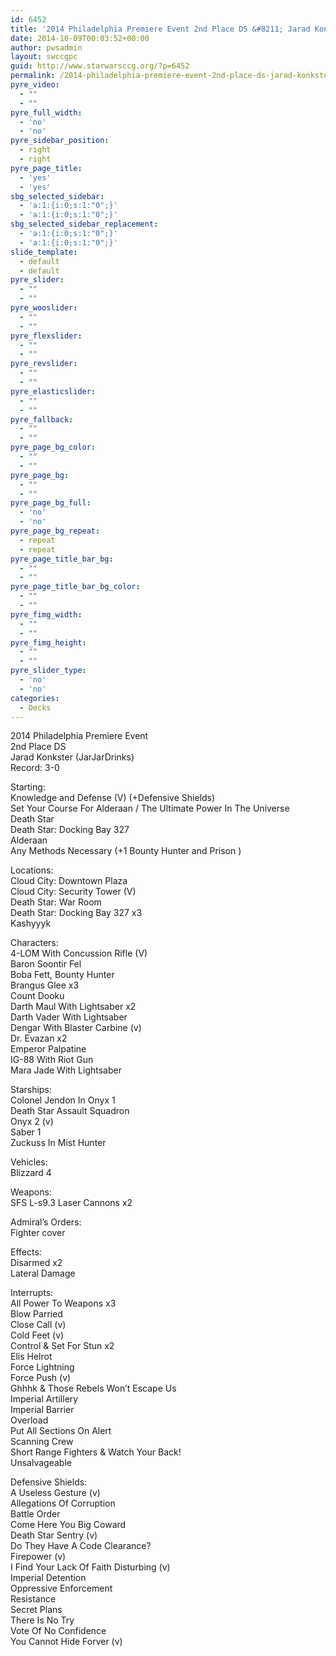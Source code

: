 ```yaml
---
id: 6452
title: '2014 Philadelphia Premiere Event 2nd Place DS &#8211; Jarad Konkster SYCFA Brangus'
date: 2014-10-09T00:03:52+00:00
author: pwsadmin
layout: swccgpc
guid: http://www.starwarsccg.org/?p=6452
permalink: /2014-philadelphia-premiere-event-2nd-place-ds-jarad-konkster-sycfa-brangus/
pyre_video:
  - ""
  - ""
pyre_full_width:
  - 'no'
  - 'no'
pyre_sidebar_position:
  - right
  - right
pyre_page_title:
  - 'yes'
  - 'yes'
sbg_selected_sidebar:
  - 'a:1:{i:0;s:1:"0";}'
  - 'a:1:{i:0;s:1:"0";}'
sbg_selected_sidebar_replacement:
  - 'a:1:{i:0;s:1:"0";}'
  - 'a:1:{i:0;s:1:"0";}'
slide_template:
  - default
  - default
pyre_slider:
  - ""
  - ""
pyre_wooslider:
  - ""
  - ""
pyre_flexslider:
  - ""
  - ""
pyre_revslider:
  - ""
  - ""
pyre_elasticslider:
  - ""
  - ""
pyre_fallback:
  - ""
  - ""
pyre_page_bg_color:
  - ""
  - ""
pyre_page_bg:
  - ""
  - ""
pyre_page_bg_full:
  - 'no'
  - 'no'
pyre_page_bg_repeat:
  - repeat
  - repeat
pyre_page_title_bar_bg:
  - ""
  - ""
pyre_page_title_bar_bg_color:
  - ""
  - ""
pyre_fimg_width:
  - ""
  - ""
pyre_fimg_height:
  - ""
  - ""
pyre_slider_type:
  - 'no'
  - 'no'
categories:
  - Decks
---
```

2014 Philadelphia Premiere Event  
2nd Place DS  
Jarad Konkster (JarJarDrinks)  
Record: 3-0

Starting:  
Knowledge and Defense (V) (+Defensive Shields)  
Set Your Course For Alderaan / The Ultimate Power In The Universe  
Death Star  
Death Star: Docking Bay 327  
Alderaan  
Any Methods Necessary (+1 Bounty Hunter and Prison )

Locations:  
Cloud City: Downtown Plaza  
Cloud City: Security Tower (V)  
Death Star: War Room  
Death Star: Docking Bay 327 x3  
Kashyyyk

Characters:  
4-LOM With Concussion Rifle (V)  
Baron Soontir Fel  
Boba Fett, Bounty Hunter  
Brangus Glee x3  
Count Dooku  
Darth Maul With Lightsaber x2  
Darth Vader With Lightsaber  
Dengar With Blaster Carbine (v)  
Dr. Evazan x2  
Emperor Palpatine  
IG-88 With Riot Gun  
Mara Jade With Lightsaber

Starships:  
Colonel Jendon In Onyx 1  
Death Star Assault Squadron  
Onyx 2 (v)  
Saber 1  
Zuckuss In Mist Hunter

Vehicles:  
Blizzard 4

Weapons:  
SFS L-s9.3 Laser Cannons x2

Admiral&#8217;s Orders:  
Fighter cover

Effects:  
Disarmed x2  
Lateral Damage

Interrupts:  
All Power To Weapons x3  
Blow Parried  
Close Call (v)  
Cold Feet (v)  
Control & Set For Stun x2  
Elis Helrot  
Force Lightning  
Force Push (v)  
Ghhhk & Those Rebels Won&#8217;t Escape Us  
Imperial Artillery  
Imperial Barrier  
Overload  
Put All Sections On Alert  
Scanning Crew  
Short Range Fighters & Watch Your Back!  
Unsalvageable

Defensive Shields:  
A Useless Gesture (v)  
Allegations Of Corruption  
Battle Order  
Come Here You Big Coward  
Death Star Sentry (v)  
Do They Have A Code Clearance?  
Firepower (v)  
I Find Your Lack Of Faith Disturbing (v)  
Imperial Detention  
Oppressive Enforcement  
Resistance  
Secret Plans  
There Is No Try  
Vote Of No Confidence  
You Cannot Hide Forver (v)